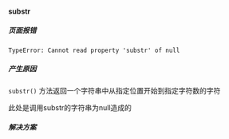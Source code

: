 #### substr

##### 页面报错

 ```
TypeError: Cannot read property 'substr' of null
 ```
 
##### 产生原因

`substr()` 方法返回一个字符串中从指定位置开始到指定字符数的字符

此处是调用substr的字符串为null造成的



##### 解决方案

